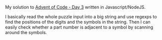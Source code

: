 My solution to [Advent of Code - Day 3](https://adventofcode.com/2023/day/3) written in Javascript/NodeJS.

I basically read the whole puzzle input into a big string and use regexps to find the positions of the digits and the symbols in the string. Then I can easily check whether a part number is adjacent to a symbol by scanning around the symbols.

